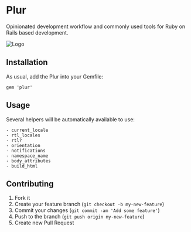 # Plur

Opinionated development workflow and commonly used tools for Ruby on Rails based development.

![Logo](https://raw.github.com/subosito/plur/master/images/slank-plur.jpg)

## Installation

As usual, add the Plur into your Gemfile:

    gem 'plur'

## Usage

Several helpers will be automatically available to use:

    - current_locale
    - rtl_locales
    - rtl?
    - orientation
    - notifications
    - namespace_name
    - body_attributes
    - build_html

## Contributing

1. Fork it
2. Create your feature branch (`git checkout -b my-new-feature`)
3. Commit your changes (`git commit -am 'Add some feature'`)
4. Push to the branch (`git push origin my-new-feature`)
5. Create new Pull Request

